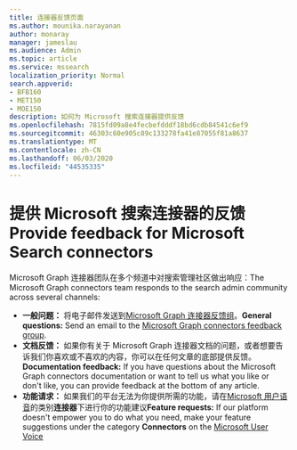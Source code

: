 ```yaml
---
title: 连接器反馈页面
ms.author: mounika.narayanan
author: monaray
manager: jameslau
ms.audience: Admin
ms.topic: article
ms.service: mssearch
localization_priority: Normal
search.appverid:
- BFB160
- MET150
- MOE150
description: 如何为 Microsoft 搜索连接器提供反馈
ms.openlocfilehash: 7815fd09a8e4fecbefdddf18bd6cdb84541c6ef9
ms.sourcegitcommit: 46303c60e905c89c133278fa41e87055f81a8637
ms.translationtype: MT
ms.contentlocale: zh-CN
ms.lasthandoff: 06/03/2020
ms.locfileid: "44535335"
---
```

# <a name="provide-feedback-for-microsoft-search-connectors"></a><span data-ttu-id="78090-103">提供 Microsoft 搜索连接器的反馈</span><span class="sxs-lookup"><span data-stu-id="78090-103">Provide feedback for Microsoft Search connectors</span></span>

<span data-ttu-id="78090-104">Microsoft Graph 连接器团队在多个频道中对搜索管理社区做出响应：</span><span class="sxs-lookup"><span data-stu-id="78090-104">The Microsoft Graph connectors team responds to the search admin community across several channels:</span></span>

* <span data-ttu-id="78090-105">**一般问题：** 将电子邮件发送到[Microsoft Graph 连接器反馈组](mailto:MicrosoftGraphConnectorsFeedback@service.microsoft.com)。</span><span class="sxs-lookup"><span data-stu-id="78090-105">**General questions:** Send an email to the [Microsoft Graph connectors feedback group](mailto:MicrosoftGraphConnectorsFeedback@service.microsoft.com).</span></span>
* <span data-ttu-id="78090-106">**文档反馈：** 如果你有关于 Microsoft Graph 连接器文档的问题，或者想要告诉我们你喜欢或不喜欢的内容，你可以在任何文章的底部提供反馈。</span><span class="sxs-lookup"><span data-stu-id="78090-106">**Documentation feedback:** If you have questions about the Microsoft Graph connectors documentation or want to tell us what you like or don't like, you can provide feedback at the bottom of any article.</span></span>
* <span data-ttu-id="78090-107">**功能请求：** 如果我们的平台无法为你提供所需的功能，请在[Microsoft 用户语音](https://microsoftsearch.uservoice.com/forums/926998-connectors)的类别**连接器**下进行你的功能建议</span><span class="sxs-lookup"><span data-stu-id="78090-107">**Feature requests:** If our platform doesn't empower you to do what you need, make your feature suggestions under the category **Connectors** on the [Microsoft User Voice](https://microsoftsearch.uservoice.com/forums/926998-connectors)</span></span>
